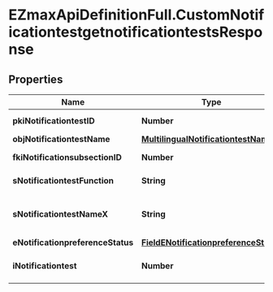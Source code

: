 # EZmaxApiDefinitionFull.CustomNotificationtestgetnotificationtestsResponse

## Properties

Name | Type | Description | Notes
------------ | ------------- | ------------- | -------------
**pkiNotificationtestID** | **Number** | The unique ID of the Notificationtest | 
**objNotificationtestName** | [**MultilingualNotificationtestName**](MultilingualNotificationtestName.md) |  | 
**fkiNotificationsubsectionID** | **Number** | The unique ID of the Notificationsubsection | 
**sNotificationtestFunction** | **String** | The function name of the Notificationtest | 
**sNotificationtestNameX** | **String** | The name of the Notificationtest in the language of the requester | 
**eNotificationpreferenceStatus** | [**FieldENotificationpreferenceStatus**](FieldENotificationpreferenceStatus.md) |  | 
**iNotificationtest** | **Number** | The number of elements returned by the Notificationtest | 


